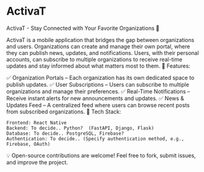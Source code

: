 # ActivaT
ActivaT - Stay Connected with Your Favorite Organizations 📲

ActivaT is a mobile application that bridges the gap between organizations and users. Organizations can create and manage their own portal, where they can publish news, updates, and notifications. Users, with their personal accounts, can subscribe to multiple organizations to receive real-time updates and stay informed about what matters most to them.
🌟 Features:

✅ Organization Portals – Each organization has its own dedicated space to publish updates.
✅ User Subscriptions – Users can subscribe to multiple organizations and manage their preferences.
✅ Real-Time Notifications – Receive instant alerts for new announcements and updates.
✅ News & Updates Feed – A centralized feed where users can browse recent posts from subscribed organizations.
🚀 Tech Stack:

    Frontend: React Native
    Backend: To decide.. Python?  (FastAPI, Django, Flask)
    Database: To decide.. PostgreSQL, Firebase?
    Authentication: To decide.. (Specify authentication method, e.g., Firebase, OAuth)

💡 Open-source contributions are welcome! Feel free to fork, submit issues, and improve the project.
